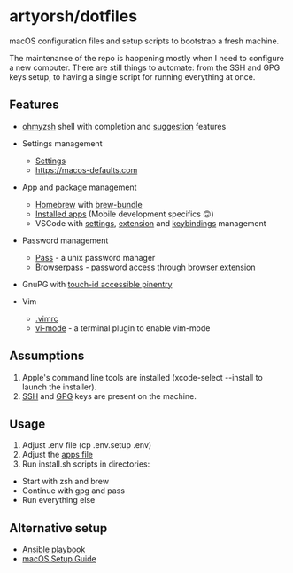 # artyorsh/dotfiles

macOS configuration files and setup scripts to bootstrap a fresh machine.

The maintenance of the repo is happening mostly when I need to configure a new computer. There are still things to automate: from the SSH and GPG keys setup, to having a single script for running everything at once.

## Features

- [ohmyzsh](https://ohmyz.sh) shell with completion and [suggestion](https://github.com/zsh-users/zsh-autosuggestions) features

- Settings management
  - [Settings](defaults/init.sh)
  - https://macos-defaults.com

- App and package management
  - [Homebrew](https://brew.sh) with [brew-bundle](https://github.com/Homebrew/homebrew-bundle)
  - [Installed apps](brew/.brewfile) (Mobile development specifics :upside_down_face:)
  - VSCode with [settings](vscode/settings.json), [extension](vscode/extensions) and [keybindings](vscode/keybindings.json) management

- Password management
  - [Pass](https://www.passwordstore.org) - a unix password manager
  - [Browserpass](https://github.com/browserpass/browserpass-extension) - password access through [browser extension](https://chrome.google.com/webstore/detail/browserpass/naepdomgkenhinolocfifgehidddafch)

- GnuPG with [touch-id accessible pinentry](https://github.com/jorgelbg/pinentry-touchid)

- Vim
  - [.vimrc](vim/.vimrc)
  - [vi-mode](https://github.com/jeffreytse/zsh-vi-mode) - a terminal plugin to enable vim-mode

## Assumptions

1. Apple's command line tools are installed (xcode-select --install to launch the installer).
2. [SSH](https://docs.github.com/en/authentication/connecting-to-github-with-ssh/generating-a-new-ssh-key-and-adding-it-to-the-ssh-agent) and [GPG](https://docs.github.com/en/authentication/managing-commit-signature-verification/generating-a-new-gpg-key) keys are present on the machine.

## Usage

1. Adjust .env file (cp .env.setup .env)
2. Adjust the [apps file](brew/.brewfile)
3. Run install.sh scripts in directories:
  - Start with zsh and brew
  - Continue with gpg and pass
  - Run everything else

## Alternative setup

- [Ansible playbook](https://github.com/geerlingguy/mac-dev-playbook)
- [macOS Setup Guide](https://sourabhbajaj.com/mac-setup)

